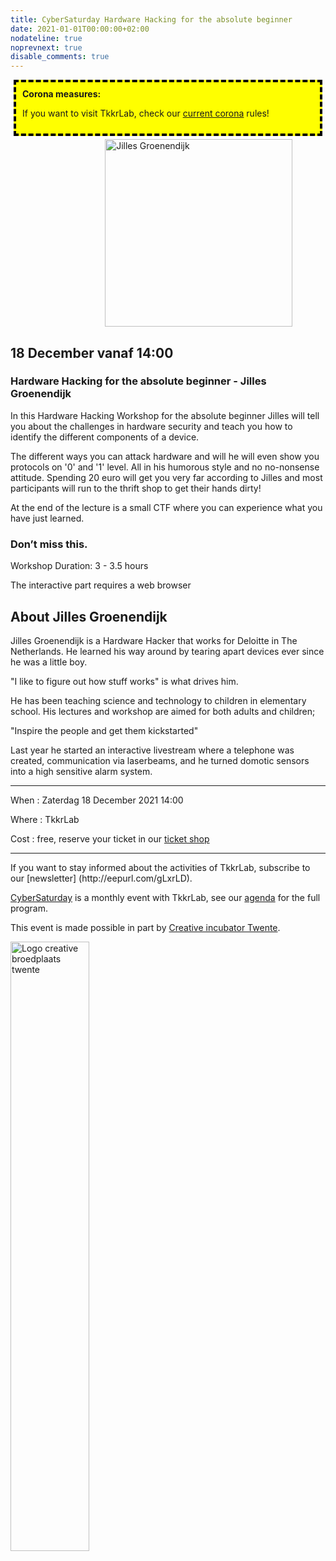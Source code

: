```yaml
---
title: CyberSaturday Hardware Hacking for the absolute beginner
date: 2021-01-01T00:00:00+02:00
nodateline: true
noprevnext: true
disable_comments: true
---
```

<div style="background: yellow;margin: 5px;padding:10px;border: 4px dashed black;">
<strong>Corona measures:</strong><p>
If you want to visit TkkrLab, check our <a href="/corona">current corona</a> rules! 
</div>


<img alt="Jilles Groenendijk" src="/images/julles_web.png" width="300px" height="300px" style="margin: 0px 30%;">

## 18 December vanaf 14:00  ##

### Hardware Hacking for the absolute beginner - Jilles Groenendijk

In this Hardware Hacking Workshop for the absolute beginner  Jilles will tell you about the challenges in hardware security and teach you how to identify the different components of a device.

The different ways you can attack hardware and will he will even show you protocols on '0' and '1' level. All in his humorous style and no no-nonsense attitude. Spending 20 euro will get you very far according to Jilles and most participants will run to the thrift shop to get their hands dirty!

At the end of the lecture is a small CTF where you can experience what you have just learned.

### Don’t miss this.

Workshop Duration: 3 - 3.5 hours

The interactive part requires a web browser

## About Jilles Groenendijk

Jilles Groenendijk is a Hardware Hacker that works for Deloitte in The Netherlands. He learned his way around by tearing apart devices ever since he was a little boy.

"I like to figure out how stuff works" is what drives him.

He has been teaching science and technology to children in elementary school. His lectures and workshop are aimed for both adults and children;

"Inspire the people and get them kickstarted"

Last year he started an interactive livestream where a telephone was created, communication via laserbeams, and he turned domotic sensors into a high sensitive alarm system.

<hr>
When : Zaterdag 18 December 2021 14:00

Where : TkkrLab

Cost : free, reserve your ticket in our [ticket shop](https://tickets.tkkrlab.space/TkkrLab/Jilles/)

<hr>
If you want to stay informed about the activities of TkkrLab, subscribe to our [newsletter] (http://eepurl.com/gLxrLD).

[CyberSaturday](/cybersaturdays/cybersaturday/) is a monthly event with TkkrLab, see our [agenda](/agenda/) for the full program.

This event is made possible in part by [Creative incubator Twente](http://www.creatievebroedplaatsentwente.nl/).

<img width=50% src="/images/Logo-Creatieve-Broedplaatsen-Twente.jpg"  alt="Logo creative broedplaats twente">